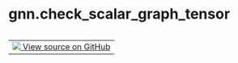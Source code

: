 <div itemscope itemtype="http://developers.google.com/ReferenceObject">
<meta itemprop="name" content="gnn.check_scalar_graph_tensor" />
<meta itemprop="path" content="Stable" />
</div>

# gnn.check_scalar_graph_tensor

<!-- Insert buttons and diff -->

<table class="tfo-notebook-buttons tfo-api nocontent" align="left">
<td>
  <a target="_blank" href="https://github.com/tensorflow/gnn/tree/master/tensorflow_gnn/graph/graph_tensor.py#L1240-L1248">
    <img src="https://www.tensorflow.org/images/GitHub-Mark-32px.png" />
    View source on GitHub
  </a>
</td>
</table>

<pre class="devsite-click-to-copy prettyprint lang-py tfo-signature-link">
<code>gnn.check_scalar_graph_tensor(
    graph: Union[<a href="../gnn/GraphTensor.md"><code>gnn.GraphTensor</code></a>, <a href="../gnn/GraphTensorSpec.md"><code>gnn.GraphTensorSpec</code></a>],
    name=&#x27;This operation&#x27;
) -> None
</code></pre>

<!-- Placeholder for "Used in" -->
